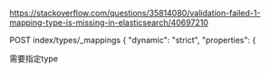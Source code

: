 https://stackoverflow.com/questions/35814080/validation-failed-1-mapping-type-is-missing-in-elasticsearch/40697210

POST index/types/_mappings
{
    "dynamic": "strict",
    "properties": {


需要指定type 